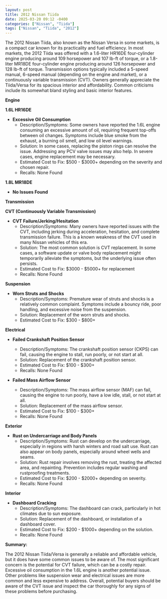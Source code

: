 ```yaml
---
layout: post
title: 2012 Nissan Tiida
date: 2025-03-20 09:12 -0400
categories: ["Nissan", "Tiida"]
tags: ["Nissan", "Tiida", "2012"]
---
```

The 2012 Nissan Tiida, also known as the Nissan Versa in some markets, is a compact car known for its practicality and fuel efficiency. In most markets, the 2012 Tiida was offered with a 1.6-liter HR16DE four-cylinder engine producing around 109 horsepower and 107 lb-ft of torque, or a 1.8-liter MR18DE four-cylinder engine producing around 126 horsepower and 128 lb-ft of torque. Transmission options typically included a 5-speed manual, 6-speed manual (depending on the engine and market), or a continuously variable transmission (CVT). Owners generally appreciate the Tiida/Versa for its spacious interior and affordability. Common criticisms include its somewhat bland styling and basic interior features.

**Engine**

**1.6L HR16DE**

*   **Excessive Oil Consumption**
    *   Description/Symptoms: Some owners have reported the 1.6L engine consuming an excessive amount of oil, requiring frequent top-offs between oil changes. Symptoms include blue smoke from the exhaust, a burning oil smell, and low oil level warnings.
    *   Solution: In some cases, replacing the piston rings can resolve the issue. Addressing any PCV valve issues may also help. In severe cases, engine replacement may be necessary.
    *   Estimated Cost to Fix: $500 - $3000+ depending on the severity and chosen repair.
    *   Recalls: None Found

**1.8L MR18DE**

*   **No Issues Found**

**Transmission**

**CVT (Continuously Variable Transmission)**

*   **CVT Failure/Jerking/Hesitation**
    *   Description/Symptoms: Many owners have reported issues with the CVT, including jerking during acceleration, hesitation, and complete transmission failure. This is a known weakness of the CVT used in many Nissan vehicles of this era.
    *   Solution: The most common solution is CVT replacement. In some cases, a software update or valve body replacement might temporarily alleviate the symptoms, but the underlying issue often persists.
    *   Estimated Cost to Fix: $3000 - $5000+ for replacement
    *   Recalls: None Found

**Suspension**

*   **Worn Struts and Shocks**
    *   Description/Symptoms: Premature wear of struts and shocks is a relatively common complaint. Symptoms include a bouncy ride, poor handling, and excessive noise from the suspension.
    *   Solution: Replacement of the worn struts and shocks.
    *   Estimated Cost to Fix: $300 - $800+

**Electrical**

*   **Failed Crankshaft Position Sensor**
    *   Description/Symptoms: The crankshaft position sensor (CKPS) can fail, causing the engine to stall, run poorly, or not start at all.
    *   Solution: Replacement of the crankshaft position sensor.
    *   Estimated Cost to Fix: $100 - $300+
    *   Recalls: None Found

*   **Failed Mass Airflow Sensor**
    *   Description/Symptoms: The mass airflow sensor (MAF) can fail, causing the engine to run poorly, have a low idle, stall, or not start at all.
    *   Solution: Replacement of the mass airflow sensor.
    *   Estimated Cost to Fix: $100 - $300+
    *   Recalls: None Found

**Exterior**

*   **Rust on Undercarriage and Body Panels**
    *   Description/Symptoms: Rust can develop on the undercarriage, especially in regions with harsh winters and road salt use. Rust can also appear on body panels, especially around wheel wells and seams.
    *   Solution: Rust repair involves removing the rust, treating the affected area, and repainting. Prevention includes regular washing and rustproofing treatments.
    *   Estimated Cost to Fix: $200 - $2000+ depending on severity.
    *   Recalls: None Found

**Interior**

*   **Dashboard Cracking**
    *   Description/Symptoms: The dashboard can crack, particularly in hot climates due to sun exposure.
    *   Solution: Replacement of the dashboard, or installation of a dashboard cover.
    *   Estimated Cost to Fix: $200 - $1000+ depending on the solution.
    *   Recalls: None Found

**Summary:**

The 2012 Nissan Tiida/Versa is generally a reliable and affordable vehicle, but it does have some common issues to be aware of. The most significant concern is the potential for CVT failure, which can be a costly repair. Excessive oil consumption in the 1.6L engine is another potential issue. Other problems like suspension wear and electrical issues are more common and less expensive to address. Overall, potential buyers should be aware of the CVT issue and inspect the car thoroughly for any signs of these problems before purchasing.

